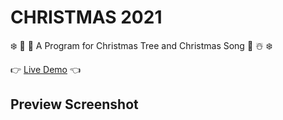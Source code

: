 # CHRISTMAS 2021
:snowflake: :evergreen_tree: :musical_note: A Program for Christmas Tree and Christmas Song :musical_note: :snowman_with_snow: :snowflake: 

:point_right: [Live Demo](https://youtu.be/STebjISMGCc) :point_left:	

## Preview Screenshot
